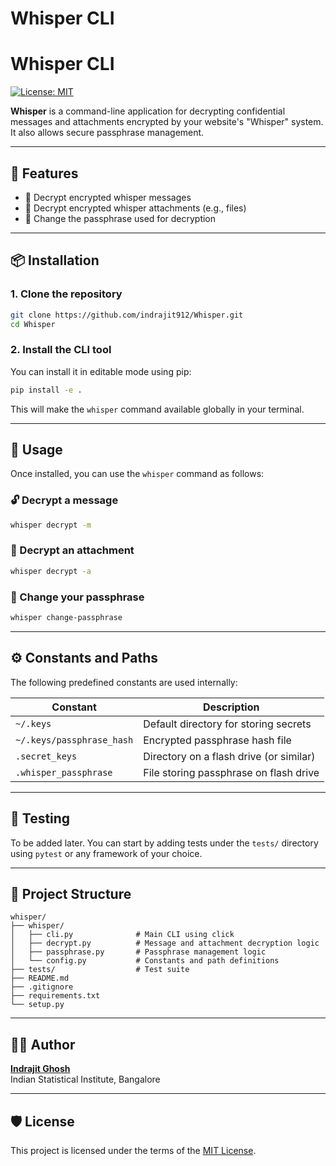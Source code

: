 # Whisper CLI

# Whisper CLI

[![License: MIT](https://img.shields.io/badge/License-MIT-yellow.svg)](LICENSE)


**Whisper** is a command-line application for decrypting confidential messages and attachments encrypted by your website's "Whisper" system. It also allows secure passphrase management.

---

## 🔧 Features

- 🔐 Decrypt encrypted whisper messages
- 📎 Decrypt encrypted whisper attachments (e.g., files)
- 🔑 Change the passphrase used for decryption

---

## 📦 Installation

### 1. Clone the repository

```bash
git clone https://github.com/indrajit912/Whisper.git
cd Whisper
````

### 2. Install the CLI tool

You can install it in editable mode using pip:

```bash
pip install -e .
```

This will make the `whisper` command available globally in your terminal.

---

## 🚀 Usage

Once installed, you can use the `whisper` command as follows:

### 🔓 Decrypt a message

```bash
whisper decrypt -m
```

### 📂 Decrypt an attachment

```bash
whisper decrypt -a
```

### 🔑 Change your passphrase

```bash
whisper change-passphrase
```

---

## ⚙️ Constants and Paths

The following predefined constants are used internally:

| Constant                  | Description                             |
| ------------------------- | --------------------------------------- |
| `~/.keys`                 | Default directory for storing secrets   |
| `~/.keys/passphrase_hash` | Encrypted passphrase hash file          |
| `.secret_keys`            | Directory on a flash drive (or similar) |
| `.whisper_passphrase`     | File storing passphrase on flash drive  |

---

## 🧪 Testing

To be added later. You can start by adding tests under the `tests/` directory using `pytest` or any framework of your choice.

---

## 📁 Project Structure

```
whisper/
├── whisper/
│   ├── cli.py              # Main CLI using click
│   ├── decrypt.py          # Message and attachment decryption logic
│   ├── passphrase.py       # Passphrase management logic
│   └── config.py           # Constants and path definitions
├── tests/                  # Test suite
├── README.md
├── .gitignore
├── requirements.txt
└── setup.py
```

---

## 🧑‍💻 Author

**[Indrajit Ghosh](https://indrajitghosh.onrender.com)** <br>
Indian Statistical Institute, Bangalore

---

## 🛡️ License


This project is licensed under the terms of the [MIT License](LICENSE).

